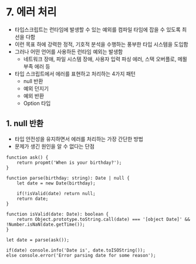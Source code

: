 # 7. 에러 처리

- 타입스크립트는 런타임에 발생할 수 있는 예외를 컴파일 타임에 잡을 수 있도록 최선을 다함
- 이런 목표 하에 강력한 정적, 기호적 분석을 수행하는 풍부한 타입 시스템을 도입함
- 그러나 어떤 언어를 사용하든 런타임 예외는 발생함
    - 네트워크 장애, 파일 시스템 장애, 사용자 입력 파싱 에러, 스택 오버플로, 메묄 부족 에러 등
- 타입 스크립트에서 에러를 표현하고 처리하는 4가지 패턴
    - null 반환
    - 예외 던지기
    - 예외 반환
    - Option 타입

## 1. null 반환

- 타입 안전성을 유지하면서 에러를 처리하는 가장 간단한 방법
- 문제가 생긴 원인을 알 수 없다는 단점

```tsx
function ask() {
	return propmt('When is your birthday?');
}

function parse(birthday: string): Date | null {
	let date = new Date(birthday);
	
	if(!isValid(date) return null;
	return date;
}

function isValid(date: Date): boolean {
	return Object.prototype.toString.call(date) === '[object Date]' && !Number.isNaN(date.getTime());
}

let date = parse(ask());

if(date) console.info('Date is', date.toISOString());
else console.error('Error parsing date for some reason');
```

